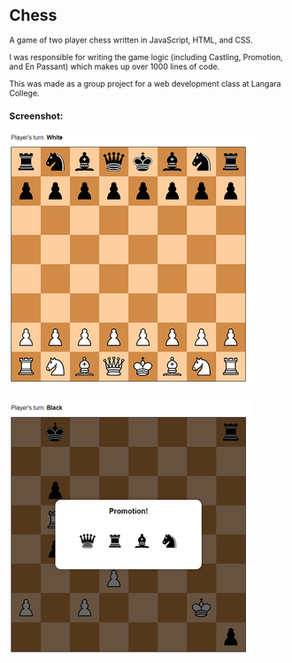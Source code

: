 # Chess
A game of two player chess written in JavaScript, HTML, and CSS. 
 
I was responsible for writing the game logic (including Castling, Promotion, and En Passant) which makes up over 1000 lines of code.

This was made as a group project for a web development class at Langara College.    

### Screenshot:  
![Image of Chess Board](demo.png)

![Image of Chess Board](demo2.PNG)
